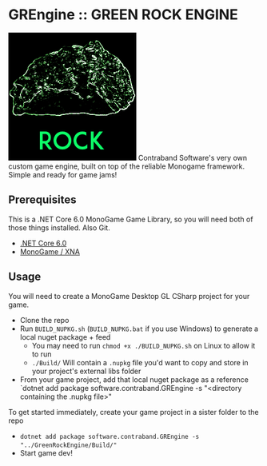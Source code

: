 # **GREngine** :: GREEN ROCK ENGINE

![Green glowing rock outline over black background](./Documentation/Images/rockIcon.png) Contraband Software's very own custom game engine, built on top of the reliable Monogame framework. Simple and ready for game jams!

## Prerequisites

This is a .NET Core 6.0 MonoGame Game Library, so you will need both of those things installed. Also Git.

 - [.NET Core 6.0](https://dotnet.microsoft.com/en-us/download/dotnet/6.0)
 - [MonoGame / XNA](https://monogame.net/articles/getting_started/index.html)

## Usage

You will need to create a MonoGame Desktop GL CSharp project for your game.

 - Clone the repo
 - Run `BUILD_NUPKG.sh` (`BUILD_NUPKG.bat` if you use Windows) to generate a local nuget package + feed
   - You may need to run `chmod +x ./BUILD_NUPKG.sh` on Linux to allow it to run
   - `./Build/` Will contain a `.nupkg` file you'd want to copy and store in your project's external libs folder
 - From your game project, add that local nuget package as a reference
   `dotnet add package software.contraband.GREngine -s "<directory containing the .nupkg file>"

To get started immediately, create your game project in a sister folder to the repo

 - `dotnet add package software.contraband.GREngine -s "../GreenRockEngine/Build/"`
 - Start game dev!
